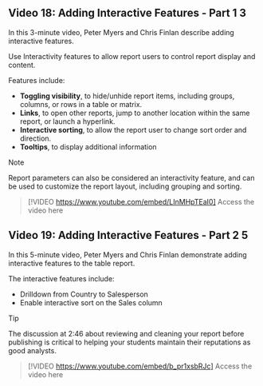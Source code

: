 ## Video 18: Adding Interactive Features - Part 1	3
In this 3-minute video, Peter Myers and Chris Finlan describe adding interactive features.

Use Interactivity features to allow report users to control report display and content. 

Features include:
- **Toggling visibility**, to hide/unhide report items, including groups, columns, or rows in a table or matrix.
- **Links**, to open other reports, jump to another location within the same report, or launch a hyperlink.
- **Interactive sorting**, to allow the report user to change sort order and direction.
- **Tooltips**, to display additional information 

> [!NOTE]
> Report parameters can also be considered an interactivity feature, and can be used to customize the report layout, including grouping and sorting.

> [!VIDEO https://www.youtube.com/embed/LInMHpTEaI0]
> Access the video here

## Video 19: Adding Interactive Features - Part 2	5

In this 5-minute video, Peter Myers and Chris Finlan demonstrate adding interactive features to the table report.

The interactive features include:
- Drilldown from Country to Salesperson
- Enable interactive sort on the Sales column

> [!TIP]
> The discussion at 2:46 about reviewing and cleaning your report before publishing is critical to helping your students maintain their reputations as good analysts.

> [!VIDEO https://www.youtube.com/embed/b_pr1xsbRJc]
> Access the video here

